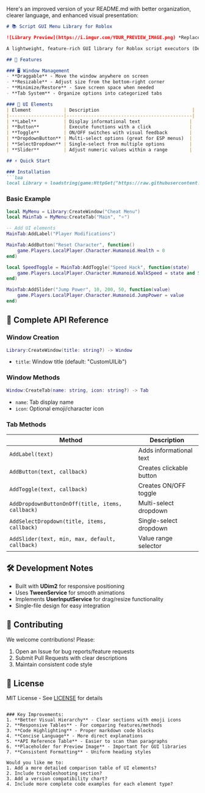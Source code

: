 Here's an improved version of your README.md with better organization, clearer language, and enhanced visual presentation:

```markdown
# 📚 Script GUI Menu Library for Roblox

![Library Preview](https://i.imgur.com/YOUR_PREVIEW_IMAGE.png) *Replace with actual preview image*

A lightweight, feature-rich GUI library for Roblox script executors (Delta, Fluxus, Synapse, etc.) that simplifies creating interactive menus with a modern dark theme.

## 🌟 Features

### 🖥️ Window Management
- **Draggable** - Move the window anywhere on screen
- **Resizable** - Adjust size from the bottom-right corner
- **Minimize/Restore** - Save screen space when needed
- **Tab System** - Organize options into categorized tabs

### 🎨 UI Elements
| Element            | Description                                  |
|--------------------|----------------------------------------------|
| **Label**          | Display informational text                  |
| **Button**         | Execute functions with a click              |
| **Toggle**         | ON/OFF switches with visual feedback        |
| **DropdownButton** | Multi-select options (great for ESP menus)  |
| **SelectDropdown** | Single-select from multiple options         |
| **Slider**         | Adjust numeric values within a range        |

## ⚡ Quick Start

### Installation
```lua
local Library = loadstring(game:HttpGet("https://raw.githubusercontent.com/dhsoares01/Script-library-/main/Library.lua"))()
```

### Basic Example
```lua
local MyMenu = Library:CreateWindow("Cheat Menu")
local MainTab = MyMenu:CreateTab("Main", "⭐")

-- Add UI elements
MainTab:AddLabel("Player Modifications")

MainTab:AddButton("Reset Character", function()
    game.Players.LocalPlayer.Character.Humanoid.Health = 0
end)

local SpeedToggle = MainTab:AddToggle("Speed Hack", function(state)
    game.Players.LocalPlayer.Character.Humanoid.WalkSpeed = state and 50 or 16
end)

MainTab:AddSlider("Jump Power", 10, 200, 50, function(value)
    game.Players.LocalPlayer.Character.Humanoid.JumpPower = value
end)
```

## 📖 Complete API Reference

### Window Creation
```lua
Library:CreateWindow(title: string?) -> Window
```
- `title`: Window title (default: "CustomUILib")

### Window Methods
```lua
Window:CreateTab(name: string, icon: string?) -> Tab
```
- `name`: Tab display name
- `icon`: Optional emoji/character icon

### Tab Methods
| Method                          | Description                                  |
|---------------------------------|----------------------------------------------|
| `AddLabel(text)`               | Adds informational text                     |
| `AddButton(text, callback)`    | Creates clickable button                    |
| `AddToggle(text, callback)`    | Creates ON/OFF toggle                       |
| `AddDropdownButtonOnOff(title, items, callback)` | Multi-select dropdown             |
| `AddSelectDropdown(title, items, callback)` | Single-select dropdown            |
| `AddSlider(text, min, max, default, callback)` | Value range selector           |

## 🛠️ Development Notes
- Built with **UDim2** for responsive positioning
- Uses **TweenService** for smooth animations
- Implements **UserInputService** for drag/resize functionality
- Single-file design for easy integration

## 🤝 Contributing
We welcome contributions! Please:
1. Open an Issue for bug reports/feature requests
2. Submit Pull Requests with clear descriptions
3. Maintain consistent code style

## 📜 License
MIT License - See [LICENSE](https://github.com/dhsoares01/Script-library-/blob/main/LICENSE) for details
```

### Key Improvements:
1. **Better Visual Hierarchy** - Clear sections with emoji icons
2. **Responsive Tables** - For comparing features/methods
3. **Code Highlighting** - Proper markdown code blocks
4. **Concise Language** - More direct explanations
5. **API Reference Table** - Easier to scan than paragraphs
6. **Placeholder for Preview Image** - Important for GUI libraries
7. **Consistent Formatting** - Uniform heading styles

Would you like me to:
1. Add a more detailed comparison table of UI elements?
2. Include troubleshooting section?
3. Add a version compatibility chart?
4. Include more complete code examples for each element type?
